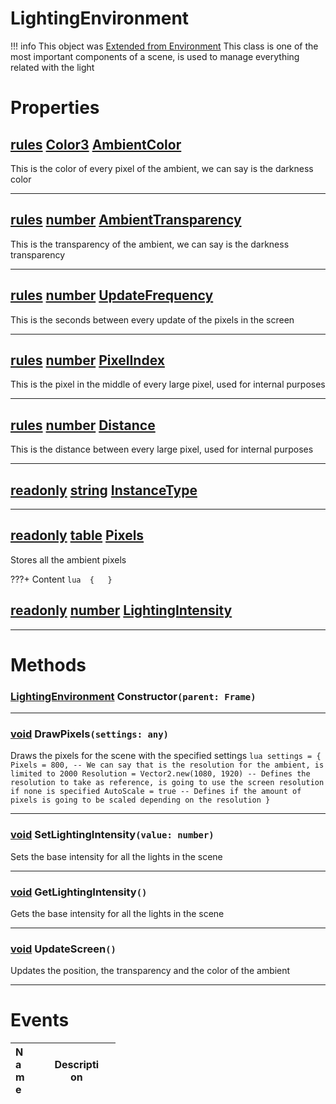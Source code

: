 # LightingEnvironment
!!! info 
	 This object was [Extended from Environment](Environment.md)
This class is one of the most important components of a scene, is used to manage everything related with the light 
	 
 
# Properties

## [rules](rules.md) [Color3](Color3.md) <u>AmbientColor</u> 
This is the color of every pixel of the ambient, we can say is the darkness color
		
___
## [rules](rules.md) [number](number.md) <u>AmbientTransparency</u> 
This is the transparency of the ambient, we can say is the darkness transparency
		
___
## [rules](rules.md) [number](number.md) <u>UpdateFrequency</u> 
This is the seconds between every update of the pixels in the screen
		
___
## [rules](rules.md) [number](number.md) <u>PixelIndex</u> 
This is the pixel in the middle of every large pixel, used for internal purposes
		
___
## [rules](rules.md) [number](number.md) <u>Distance</u> 
This is the distance between every large pixel, used for internal purposes

___
## [readonly](readonly.md) [string](string.md) <u>InstanceType</u> 

___
## [readonly](readonly.md) [table](table.md) <u>Pixels</u> 
Stores all the ambient pixels
		 
???+ Content 
	```lua 
	{ 	} 
	```
## [readonly](readonly.md) [number](number.md) <u>LightingIntensity</u> 

___


# Methods

### [LightingEnvironment](LightingEnvironment.md) Constructor`(parent: Frame)` 

___
### [void](https://create.roblox.com/docs/scripting/luau/nil) DrawPixels`(settings: any)` 
Draws the pixels for the scene with the specified settings
	```lua
		settings = {
			Pixels = 800, -- We can say that is the resolution for the ambient, is limited to 2000
			Resolution = Vector2.new(1080, 1920) -- Defines the resolution to take as reference, is going to use the screen resolution if none is specified
			AutoScale = true -- Defines if the amount of pixels is going to be scaled depending on the resolution
		}
	```
	
___
### [void](https://create.roblox.com/docs/scripting/luau/nil) SetLightingIntensity`(value: number)` 
Sets the base intensity for all the lights in the scene
	
___
### [void](https://create.roblox.com/docs/scripting/luau/numbers) GetLightingIntensity`()` 
Gets the base intensity for all the lights in the scene 
	
___
### [void](https://create.roblox.com/docs/scripting/luau/nil) UpdateScreen`()` 
Updates the position, the transparency and the color of the ambient
	
___

# Events
|<div style="width:20%; max-size: 20%">Name</div>|<div style="width:80%; max-size: 80%">Description</div>|
|---|---|



